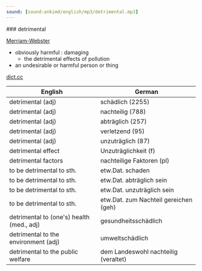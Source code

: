 ```yaml
---
sound: [sound:ankimd/english/mp3/detrimental.mp3]
---
```


\### detrimental

[Merriam-Webster](https://www.merriam-webster.com/dictionary/detrimental)

- obviously harmful : damaging
    - the detrimental effects of pollution
- an undesirable or harmful person or thing

[dict.cc](https://www.dict.cc/detrimental)

| English        | German       |
| -------------- | ------------ |
| detrimental (adj) | schädlich (2255) |
| detrimental (adj) | nachteilig (788) |
| detrimental (adj) | abträglich (257) |
| detrimental (adj) | verletzend (95) |
| detrimental (adj) | unzuträglich (87) |
| detrimental effect | Unzuträglichkeit (f) |
| detrimental factors | nachteilige Faktoren (pl) |
| to be detrimental to sth. | etw.Dat. schaden |
| to be detrimental to sth. | etw.Dat. abträglich sein |
| to be detrimental to sth. | etw.Dat. unzuträglich sein |
| to be detrimental to sth. | etw.Dat. zum Nachteil gereichen (geh) |
| detrimental to (one's) health (med., adj) | gesundheitsschädlich |
| detrimental to the environment (adj) | umweltschädlich |
| detrimental to the public welfare | dem Landeswohl nachteilig (veraltet) |
